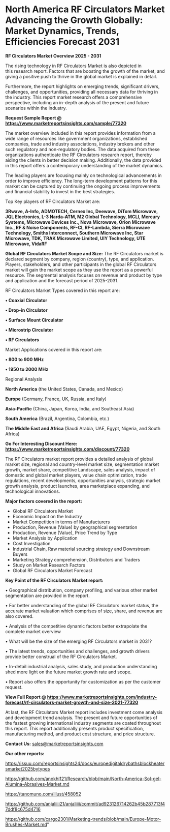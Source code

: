 # North America RF Circulators Market Advancing the Growth Globally: Market Dynamics, Trends, Efficiencies Forecast 2031

<Strong> RF Circulators Market Overview 2025 - 2031</strong>

The rising technology in RF Circulators Market is also depicted in this research report. Factors that are boosting the growth of the market, and giving a positive push to thrive in the global market is explained in detail.

Furthermore, the report highlights on emerging trends, significant drivers, challenges, and opportunities, providing all necessary data for thriving in the industry. This report market research offers a comprehensive perspective, including an in-depth analysis of the present and future scenarios within the industry.

<strong>Request Sample Report @ <a href=https://www.marketreportsinsights.com/sample/77320>https://www.marketreportsinsights.com/sample/77320</a></strong>

The market overview included in this report provides information from a wide range of resources like government organizations, established companies, trade and industry associations, industry brokers and other such regulatory and non-regulatory bodies. The data acquired from these organizations authenticate the RF Circulators research report, thereby aiding the clients in better decision making. Additionally, the data provided in this report offers a contemporary understanding of the market dynamics.

The leading players are focusing mainly on technological advancements in order to improve efficiency. The long-term development patterns for this market can be captured by continuing the ongoing process improvements and financial stability to invest in the best strategies.

Top Key players of RF Circulators Market are:

<strong>3Rwave, A-Info, ADMOTECH, Cernex Inc, Deewave, DiTom Microwave, JQL Electronics, L-3 Narda-ATM, M2 Global Technology, MCLI, Mercury Systems, Microwave Devices Inc., Nova Microwave, Orion Microwave Inc., RF & Noise Components, RF-CI, RF-Lambda, Sierra Microwave Technology, Smiths Interconnect, Southern Microwave Inc, Star Microwave, TDK, TRAK Microwave Limited, UIY Technology, UTE Microwave, VidaRF</strong>

<strong><b>Global RF Circulators Market Scope and Size:</b></strong>
The RF Circulators market is declared segment by company, region (country), type, and application. Players, stakeholders, and other participants in the global RF Circulators market will gain the market scope as they use the report as a powerful resource. The segmental analysis focuses on revenue and product by type and application and the forecast period of 2025-2031.

RF Circulators Market Types covered in this report are:

<strong>• Coaxial Circulator

• Drop-in Circulator

• Surface Mount Circulator

• Microstrip Circulator

• RF Circulators</strong>

Market Applications covered in this report are:

<strong>• 800 to 900 MHz

• 1950 to 2000 MHz</strong> 

Regional Analysis

<strong>North America</strong> (the United States, Canada, and Mexico)

<strong>Europe</strong> (Germany, France, UK, Russia, and Italy)

<strong>Asia-Pacific</strong> (China, Japan, Korea, India, and Southeast Asia)

<strong>South America</strong> (Brazil, Argentina, Colombia, etc.)

<strong>The Middle East and Africa</strong> (Saudi Arabia, UAE, Egypt, Nigeria, and South Africa)

<strong>Go For Interesting Discount Here: <a href=https://www.marketreportsinsights.com/discount/77320>https://www.marketreportsinsights.com/discount/77320</a></strong>

The RF Circulators market report provides a detailed analysis of global market size, regional and country-level market size, segmentation market growth, market share, competitive Landscape, sales analysis, impact of domestic and global market players, value chain optimization, trade regulations, recent developments, opportunities analysis, strategic market growth analysis, product launches, area marketplace expanding, and technological innovations.

<strong><b>Major factors covered in the report:</b></strong>
<ul>
  <li>Global RF Circulators Market </li>
  <li>Economic Impact on the Industry</li>
  <li>Market Competition in terms of Manufacturers</li>
  <li>Production, Revenue (Value) by geographical segmentation</li>
  <li>Production, Revenue (Value), Price Trend by Type</li>
  <li>Market Analysis by Application</li>
  <li>Cost Investigation</li>
  <li>Industrial Chain, Raw material sourcing strategy and Downstream Buyers</li>
  <li>Marketing Strategy comprehension, Distributors and Traders</li>
  <li>Study on Market Research Factors</li>
  <li>Global RF Circulators Market Forecast</li>
</ul>

<strong><b>Key Point of the RF Circulators Market report:</b></strong>

• Geographical distribution, company profiling, and various other market segmentation are provided in the report.

• For better understanding of the global RF Circulators market status, the accurate market valuation which comprises of size, share, and revenue are also covered.

• Analysis of the competitive dynamic factors better extrapolate the complete market overview

• What will be the size of the emerging RF Circulators market in 2031?

• The latest trends, opportunities and challenges, and growth drivers provide better construal of the RF Circulators Market.

• In-detail industrial analysis, sales study, and production understanding shed more light on the future market growth rate and scope.

• Report also offers the opportunity for customization as per the customer request.

<strong><b>View Full Report @ <a href=https://www.marketreportsinsights.com/industry-forecast/rf-circulators-market-growth-and-size-2021-77320>https://www.marketreportsinsights.com/industry-forecast/rf-circulators-market-growth-and-size-2021-77320</a></b></strong>


At last, the RF Circulators Market report includes investment come analysis and development trend analysis. The present and future opportunities of the fastest growing international industry segments are coated throughout this report. This report additionally presents product specification, manufacturing method, and product cost structure, and price structure.

<strong>Contact Us:</strong>
sales@marketreportsinsights.com

<strong>Our other reports:</strong>

<a href=https://issuu.com/reportsinsights24/docs/europedigitaldrybathsblockheatersmarket2025bytypes>https://issuu.com/reportsinsights24/docs/europedigitaldrybathsblockheatersmarket2025bytypes</a>

<a href=https://github.com/anokhi121/Research/blob/main/North-America-Sol-gel-Alumina-Abrasives-Market.md>https://github.com/anokhi121/Research/blob/main/North-America-Sol-gel-Alumina-Abrasives-Market.md</a>

<a href=https://tanomuno.com/illust/458052>https://tanomuno.com/illust/458052</a>

<a href=https://github.com/anjaliiii21/anjaliiii/commit/ad923126714262b45b287713f47ddf8c675d4716>https://github.com/anjaliiii21/anjaliiii/commit/ad923126714262b45b287713f47ddf8c675d4716</a>

<a href=https://github.com/cargo2301/Marketing-trends/blob/main/Europe-Motor-Brushes-Market.md>https://github.com/cargo2301/Marketing-trends/blob/main/Europe-Motor-Brushes-Market.md</a>"
